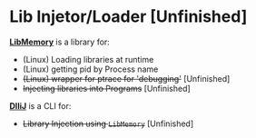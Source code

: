 # Lib Injetor/Loader [Unfinished]

<u>**LibMemory**</u> is a library for:
- (Linux) Loading libraries at runtime
- (Linux) getting pid by Process name
- ~~(Linux) wrapper for ptrace for 'debugging'~~ [Unfinished]
- ~~Injecting libraries into Programs~~ [Unfinished]

<u>**DlliJ**</u> is a CLI for:
- ~~Library Injection using `LibMemory`~~ [Unfinished]
